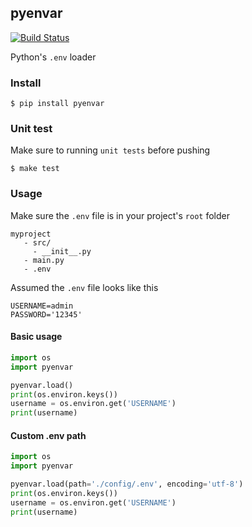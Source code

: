 ## pyenvar

[![Build Status](https://travis-ci.org/wuriyanto48/pyenvar.svg?branch=master)](https://travis-ci.org/wuriyanto48/pyenvar)


Python's `.env` loader

### Install
```shell
$ pip install pyenvar
```

### Unit test
Make sure to running `unit tests` before pushing
```shell
$ make test
```

### Usage

Make sure the `.env` file is in your project's `root` folder
```
myproject
   - src/
     - __init__.py
   - main.py
   - .env
```

Assumed the `.env` file looks like this
```.env
USERNAME=admin
PASSWORD='12345'
```

#### Basic usage
```python
import os
import pyenvar

pyenvar.load()
print(os.environ.keys())
username = os.environ.get('USERNAME')
print(username)
```

#### Custom .env path

```python
import os
import pyenvar

pyenvar.load(path='./config/.env', encoding='utf-8')
print(os.environ.keys())
username = os.environ.get('USERNAME')
print(username)
```